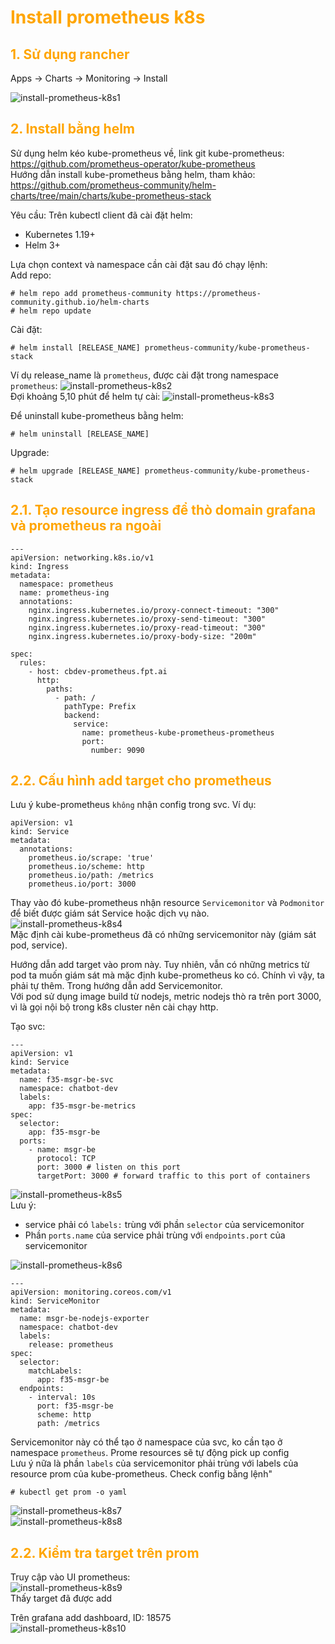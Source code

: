 <h1 style="color:orange">Install prometheus k8s</h1>
<h2 style="color:orange">1. Sử dụng rancher</h2>
Apps -> Charts -> Monitoring -> Install

![install-prometheus-k8s1](../img/install-prometheus-k8s1.png)<br>
<h2 style="color:orange">2. Install bằng helm</h2>

Sử dụng helm kéo kube-prometheus về, link git kube-prometheus: https://github.com/prometheus-operator/kube-prometheus<br>
Hướng dẫn install kube-prometheus bằng helm, tham khảo: https://github.com/prometheus-community/helm-charts/tree/main/charts/kube-prometheus-stack<br>

Yêu cầu: Trên kubectl client đã cài đặt helm: 
- Kubernetes 1.19+
- Helm 3+

Lựa chọn context và namespace cần cài đặt sau đó chạy lệnh:<br>
Add repo:
   
    # helm repo add prometheus-community https://prometheus-community.github.io/helm-charts
    # helm repo update
Cài đặt:

    # helm install [RELEASE_NAME] prometheus-community/kube-prometheus-stack
Ví dụ release_name là `prometheus`, được cài đặt trong namespace `prometheus`:
![install-prometheus-k8s2](../img/install-prometheus-k8s2.png)<br>
Đợi khoảng 5,10 phút để helm tự cài:
![install-prometheus-k8s3](../img/install-prometheus-k8s3.png)<br>

Để uninstall kube-prometheus bằng helm:

    # helm uninstall [RELEASE_NAME]
Upgrade:

    # helm upgrade [RELEASE_NAME] prometheus-community/kube-prometheus-stack
<h2 style="color:orange">2.1. Tạo resource ingress để thò domain grafana và prometheus ra ngoài</h2>

```
---
apiVersion: networking.k8s.io/v1
kind: Ingress
metadata:
  namespace: prometheus
  name: prometheus-ing
  annotations:
    nginx.ingress.kubernetes.io/proxy-connect-timeout: "300"
    nginx.ingress.kubernetes.io/proxy-send-timeout: "300"
    nginx.ingress.kubernetes.io/proxy-read-timeout: "300"
    nginx.ingress.kubernetes.io/proxy-body-size: "200m"

spec:
  rules:
    - host: cbdev-prometheus.fpt.ai
      http:
        paths:
          - path: /
            pathType: Prefix
            backend:
              service:
                name: prometheus-kube-prometheus-prometheus
                port:
                  number: 9090
```

<h2 style="color:orange">2.2. Cấu hình add target cho prometheus</h2>

Lưu ý kube-prometheus `không` nhận config trong svc. Ví dụ:

```
apiVersion: v1
kind: Service
metadata:
  annotations:
    prometheus.io/scrape: 'true'
    prometheus.io/scheme: http
    prometheus.io/path: /metrics
    prometheus.io/port: 3000
```
Thay vào đó kube-prometheus nhận resource `Servicemonitor` và `Podmonitor` để biết được giám sát Service hoặc dịch vụ nào.<br>
![install-prometheus-k8s4](../img/install-prometheus-k8s4.png)<br>
Mặc định cài kube-prometheus đã có những servicemonitor này (giám sát pod, service).

Hướng dẫn add target vào prom này. Tuy nhiên, vẫn có những metrics từ pod ta muốn giám sát mà mặc định kube-prometheus ko có. Chính vì vậy, ta phải tự thêm. Trong hướng dẫn add Servicemonitor.<br>
Với pod sử dụng image build từ nodejs, metric nodejs thò ra trên port 3000, vì là gọi nội bộ trong k8s cluster nên cài chạy http.

Tạo svc:
```
---
apiVersion: v1
kind: Service
metadata:
  name: f35-msgr-be-svc
  namespace: chatbot-dev
  labels:
    app: f35-msgr-be-metrics
spec:
  selector:
    app: f35-msgr-be
  ports:
    - name: msgr-be
      protocol: TCP
      port: 3000 # listen on this port
      targetPort: 3000 # forward traffic to this port of containers
```
![install-prometheus-k8s5](../img/install-prometheus-k8s5.png)<br>
Lưu ý: 
- service phải có `labels:` trùng với phần `selector` của servicemonitor
- Phần `ports.name` của service phải trùng với `endpoints.port` của servicemonitor<br>

![install-prometheus-k8s6](../img/install-prometheus-k8s6.png)<br>
```
---
apiVersion: monitoring.coreos.com/v1
kind: ServiceMonitor
metadata:
  name: msgr-be-nodejs-exporter
  namespace: chatbot-dev
  labels:
    release: prometheus
spec:
  selector:
    matchLabels:
      app: f35-msgr-be
  endpoints:
    - interval: 10s
      port: f35-msgr-be
      scheme: http
      path: /metrics
```
Servicemonitor này có thể tạo ở namespace của svc, ko cần tạo ở namespace `prometheus`. Prome resources sẽ tự động pick up config<br>
Lưu ý nữa là phần `labels` của servicemonitor phải trùng với labels của resource prom của kube-prometheus. Check config bằng lệnh"

    # kubectl get prom -o yaml
![install-prometheus-k8s7](../img/install-prometheus-k8s7.png)<br>
![install-prometheus-k8s8](../img/install-prometheus-k8s8.png)<br>
<h2 style="color:orange">2.2. Kiểm tra target trên prom</h2>

Truy cập vào UI prometheus:<br>
![install-prometheus-k8s9](../img/install-prometheus-k8s9.png)<br>
Thấy target đã được add

Trên grafana add dashboard, ID: 18575<br>
![install-prometheus-k8s10](../img/install-prometheus-k8s10.png)<br>